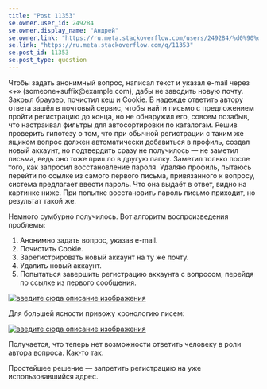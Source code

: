 ```yaml
---
title: "Post 11353"
se.owner.user_id: 249284
se.owner.display_name: "Андрей"
se.owner.link: "https://ru.meta.stackoverflow.com/users/249284/%d0%90%d0%bd%d0%b4%d1%80%d0%b5%d0%b9"
se.link: "https://ru.meta.stackoverflow.com/q/11353"
se.post_id: 11353
se.post_type: question
---
```

<p>Чтобы задать анонимный вопрос, написал текст и указал e-mail через «+» (someone+suffix@example.com), дабы не заводить новую почту. Закрыл браузер, почистил кеш и Cookie. В надежде ответить автору ответа зашёл в почтовый сервис, чтобы найти письмо с предложением пройти регистрацию до конца, но не обнаружил его, совсем позабыв, что настраивал фильтры для автосортировки по каталогам. Решив проверить гипотезу о том, что при обычной регистрации с таким же ящиком вопрос должен автоматически добавиться в профиль, создал новый аккаунт, но подтвердить сразу не получилось — не заметил письма, ведь оно тоже пришло в другую папку. Заметил только после того, как запросил восстановление пароля. Удаляю профиль, пытаюсь перейти по ссылке из самого первого письма, привязанного к вопросу, система предлагает ввести пароль. Что она выдаёт в ответ, видно на картинке ниже. При попытке восстановить пароль письмо приходит, но результат такой же.</p>
<p>Немного сумбурно получилось. Вот алгоритм воспроизведения проблемы:</p>
<ol>
<li>Анонимно задать вопрос, указав e-mail.</li>
<li>Почистить Cookie.</li>
<li>Зарегистрировать новый аккаунт на ту же почту.</li>
<li>Удалить новый аккаунт.</li>
<li>Попытаться завершить регистрацию аккаунта с вопросом, перейдя по ссылке из первого сообщения.</li>
</ol>
<p><a href="https://i.stack.imgur.com/HGA51.png" rel="nofollow noreferrer"><img src="https://i.stack.imgur.com/HGA51.png" alt="введите сюда описание изображения" /></a></p>
<p>Для большей ясности привожу хронологию писем:</p>
<p><a href="https://i.stack.imgur.com/iIgz4.png" rel="nofollow noreferrer"><img src="https://i.stack.imgur.com/iIgz4.png" alt="введите сюда описание изображения" /></a></p>
<p>Получается, что теперь нет возможности ответить человеку в роли автора вопроса. Как-то так.</p>
<p>Простейшее решение — запретить регистрацию на уже использовавшийся адрес.</p>
